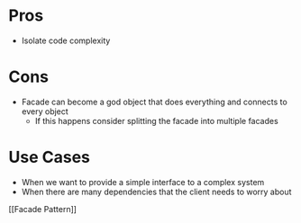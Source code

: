# Pros
- Isolate code complexity

# Cons
- Facade can become a god object that does everything and connects to every object
	- If this happens consider splitting the facade into multiple facades

# Use Cases
- When we want to provide a simple interface to a complex system
- When there are many dependencies that the client needs to worry about


[[Facade Pattern]]